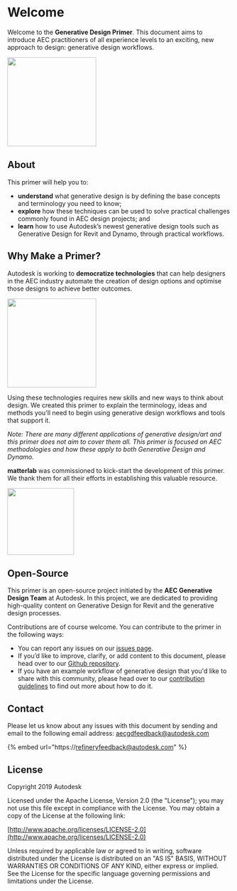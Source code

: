 # Welcome

Welcome to the **Generative Design Primer**. This document aims to introduce AEC practitioners of all experience levels to an exciting, new approach to design: generative design workflows.

<img src="assets/welcome/introgif.gif" style="width:200px;"/>

## About

This primer will help you to:

* **understand** what generative design is by defining the base concepts and terminology you need to know;
* **explore** how these techniques can be used to solve practical challenges commonly found in AEC design projects; and
* **learn** how to use Autodesk’s newest generative design tools such as Generative Design for Revit and Dynamo, through practical workflows.

## Why Make a Primer?

Autodesk is working to **democratize technologies** that can help designers in the AEC industry automate the creation of design options and optimise those designs to achieve better outcomes.

<img src="assets/welcome/whyprimer.png" style="width:200px;"/>

Using these technologies requires new skills and new ways to think about design. We created this primer to explain the terminology, ideas and methods you'll need to begin using generative design workflows and tools that support it.

_Note: There are many different applications of generative design/art and this primer does not aim to cover them all. This primer is focused on AEC methodologies and how these apply to both Generative Design and Dynamo._

**matterlab** was commissioned to kick-start the development of this primer. We thank them for all their efforts in establishing this valuable resource.

[<img src="assets/welcome/matterlab-logo.jpg" style="width:150px;"/>](https://www.matterlab.co/)

## Open-Source

This primer is an open-source project initiated by the **AEC Generative Design Team** at Autodesk. In this project, we are dedicated to providing high-quality content on Generative Design for Revit and the generative design processes.

Contributions are of course welcome. You can contribute to the primer in the following ways:

* You can report any issues on our [issues page](https://github.com/DynamoDS/GenerativePrimer/issues).
* If you’d like to improve, clarify, or add content to this document, please head over to our [Github repository](https://github.com/DynamoDS/GenerativePrimer).
* If you have an example workflow of generative design that you'd like to share with this community, please head over to our [contribution guidelines](https://github.com/DynamoDS/RefineryPrimer/blob/master/CONTRIBUTING.md) to find out more about how to do it.

## Contact

Please let us know about any issues with this document by sending and email to the following email address:  aecgdfeedback@autodesk.com

{% embed url="https://refineryfeedback@autodesk.com" %}



## License

Copyright 2019 Autodesk

Licensed under the Apache License, Version 2.0 \(the "License"\); you may not use this file except in compliance with the License. You may obtain a copy of the License at the following link:

[http://www.apache.org/licenses/LICENSE-2.0](http://www.apache.org/licenses/LICENSE-2.0)

Unless required by applicable law or agreed to in writing, software distributed under the License is distributed on an "AS IS" BASIS, WITHOUT WARRANTIES OR CONDITIONS OF ANY KIND, either express or implied. See the License for the specific language governing permissions and limitations under the License.

